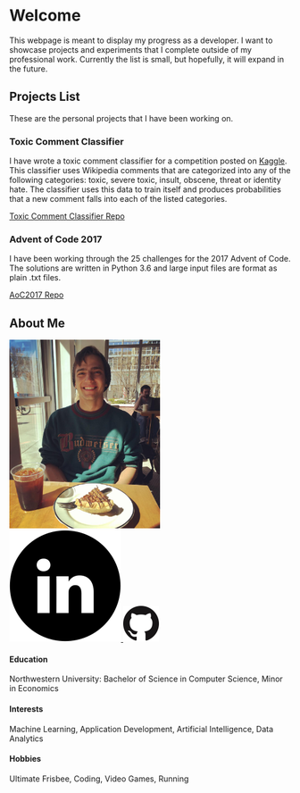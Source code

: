 # Welcome

This webpage is meant to display my progress as a developer. I want to showcase projects and experiments that I complete outside of my professional work. Currently the list is small, but hopefully, it will expand in the future.

## Projects List
These are the personal projects that I have been working on.


### Toxic Comment Classifier
I have wrote a toxic comment classifier for a competition posted on [Kaggle](kaggle.com). This classifier uses Wikipedia comments that are categorized into any of the following categories: toxic, severe toxic, insult, obscene, threat or identity hate. The classifier uses this data to train itself and produces probabilities that a new comment falls into each of the listed categories.  

[Toxic Comment Classifier Repo](https://kubz113.github.io/Toxic-Comment-Classification/)

### Advent of Code 2017
I have been working through the 25 challenges for the 2017 Advent of Code. The solutions are written in Python 3.6 and large input files are format as plain .txt files. 

[AoC2017 Repo](https://kubz113.github.io/adventOfCode2017/)


## About Me
<p id="picFrame">
  <a>
    <img src ="/profilePic.jpg" height="338px" width="270px"/>
  </a>
  <br>
  <a href = "https://www.linkedin.com/in/jakub-jezusek">
    <img class="circleSocialMedia" src="/200px-CIS-A2K_Linkedin_Icon_(Black).svg.png"/>
  </a>
  <a href = "https://github.com/kubz113">
    <img class="circleSocialMedia" src="/GitHub-Mark-64px.png"/>
  </a>
</p>

#### Education

Northwestern University: Bachelor of Science in Computer Science, Minor in Economics

#### Interests

Machine Learning, Application Development, Artificial Intelligence, Data Analytics 

#### Hobbies

Ultimate Frisbee, Coding, Video Games, Running



